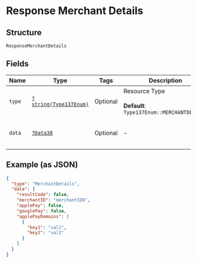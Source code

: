 
# Response Merchant Details

## Structure

`ResponseMerchantDetails`

## Fields

| Name | Type | Tags | Description | Getter | Setter |
|  --- | --- | --- | --- | --- | --- |
| `type` | [`?string(Type137Enum)`](../../doc/models/type-137-enum.md) | Optional | Resource Type<br><br>**Default**: `Type137Enum::MERCHANTDETAILS` | getType(): ?string | setType(?string type): void |
| `data` | [`?Data38`](../../doc/models/data-38.md) | Optional | - | getData(): ?Data38 | setData(?Data38 data): void |

## Example (as JSON)

```json
{
  "type": "MerchantDetails",
  "data": {
    "resultCode": false,
    "merchantID": "merchantID8",
    "applePay": false,
    "googlePay": false,
    "applePayDomains": [
      {
        "key1": "val1",
        "key2": "val2"
      }
    ]
  }
}
```

